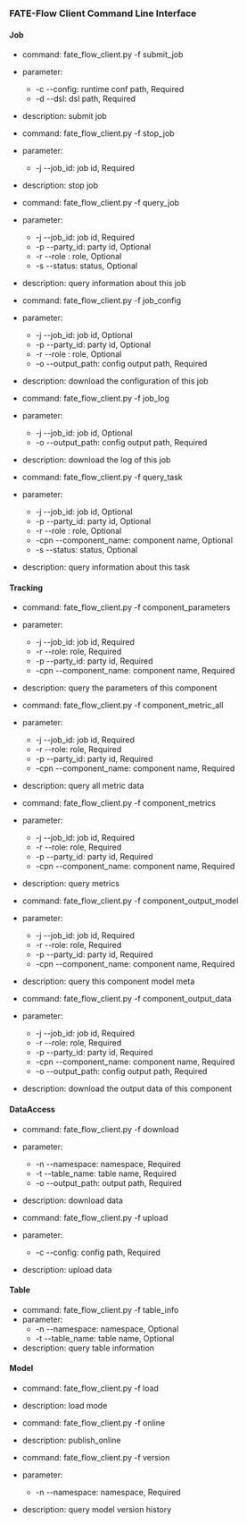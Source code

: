 ﻿### FATE-Flow Client Command Line Interface

#### Job

- command: fate_flow_client.py -f submit_job
- parameter:
    * -c  --config: runtime conf path, Required
    * -d  --dsl: dsl path, Required
- description: submit job


- command: fate_flow_client.py -f stop_job
- parameter:
    * -j  --job_id: job id, Required
- description: stop job 


- command: fate_flow_client.py -f query_job
- parameter:
    * -j  --job_id: job id, Required
    * -p  --party_id: party id, Optional
    * -r  --role : role, Optional
    * -s  --status: status, Optional
- description: query information about this job


- command: fate_flow_client.py -f job_config 
- parameter:
    * -j  --job_id: job id, Optional
    * -p  --party_id: party id, Optional
    * -r  --role : role, Optional
    * -o  --output_path: config output path, Required
- description: download the configuration of this job


- command: fate_flow_client.py -f job_log
- parameter: 
    * -j  --job_id: job id, Optional
    * -o  --output_path: config output path, Required
- description: download the log of this job


- command: fate_flow_client.py -f query_task 
- parameter:
    * -j  --job_id: job id, Optional
    * -p --party_id: party id, Optional
    * -r  --role : role, Optional
    * -cpn --component_name: component name, Optional
    * -s  --status: status, Optional
- description: query information about this task


#### Tracking

- command: fate_flow_client.py -f component_parameters 
- parameter:
    * -j --job_id: job id, Required
    * -r --role: role, Required
    * -p --party_id: party id, Required
    * -cpn --component_name: component name, Required
- description: query the parameters of this component


- command: fate_flow_client.py -f component_metric_all
- parameter:
    * -j --job_id: job id, Required
    * -r --role: role, Required
    * -p --party_id: party id, Required
    * -cpn --component_name: component name, Required
- description: query all metric data 


- command: fate_flow_client.py -f component_metrics
- parameter:
    * -j --job_id: job id, Required
    * -r --role: role, Required
    * -p --party_id: party id, Required
    * -cpn --component_name: component name, Required
- description: query metrics


- command: fate_flow_client.py -f component_output_model
- parameter:
    * -j --job_id: job id, Required
    * -r --role: role, Required
    * -p --party_id: party id, Required
    * -cpn --component_name: component name, Required
- description: query this component model meta


- command: fate_flow_client.py -f component_output_data 
- parameter:
    * -j --job_id: job id, Required
    * -r --role: role, Required
    * -p --party_id: party id, Required
    * -cpn --component_name: component name, Required
    * -o  --output_path: config output path, Required
- description: download the output data of this component


#### DataAccess

- command: fate_flow_client.py -f download
- parameter:
    * -n --namespace: namespace, Required
    * -t --table_name: table name, Required
    * -o --output_path: output path, Required
- description: download data


- command: fate_flow_client.py -f upload 
- parameter:
    * -c --config: config path, Required
- description: upload data


#### Table

- command: fate_flow_client.py -f table_info
- parameter:
    * -n --namespace: namespace, Optional
    * -t  --table_name: table name, Optional
- description: query table information


#### Model

- command: fate_flow_client.py -f load
- description: load mode

  
- command: fate_flow_client.py -f online
- description: publish_online


- command: fate_flow_client.py -f version 
- parameter:
    * -n --namespace: namespace, Required
- description: query model version history
